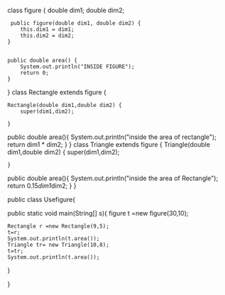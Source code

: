  class figure {
    double dim1;
     double dim2;

     public figure(double dim1, double dim2) {
        this.dim1 = dim1;
        this.dim2 = dim2;
    }


    public double area() {
        System.out.println("INSIDE FIGURE");
        return 0;
    }
}
class Rectangle extends figure {
    
    
    Rectangle(double dim1,double dim2) {
        super(dim1,dim2);
    
    }

public double area(){
    System.out.println("inside the area of rectangle");
    return dim1 * dim2;
}
}
class Triangle extends figure {
    Triangle(double dim1,double dim2) {
    super(dim1,dim2);
    
    }

public double area(){
    System.out.println("inside the area of Rectangle");
    return  0.15*dim1*dim2;
}
}

public class Usefigure{

public static void main(String[] s){
    figure t =new figure(30,10);
    
    Rectangle r =new Rectangle(9,5);
    t=r;
    System.out.println(t.area());
    Triangle tr= new Triangle(10,8);
    t=tr;
    System.out.println(t.area());
    
}

}
